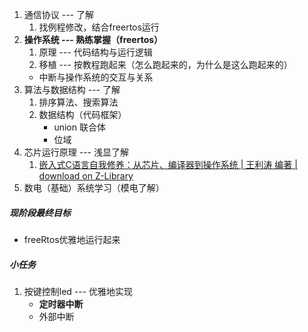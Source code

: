 1. 通信协议 --- 了解
	1. 找例程修改，结合freertos运行
2. **操作系统 --- 熟练掌握（freertos）**
	1. 原理 --- 代码结构与运行逻辑
	2. 移植 --- 按教程跑起来（怎么跑起来的，为什么是这么跑起来的）
	- 中断与操作系统的交互与关系
3. 算法与数据结构 --- 了解
	1. 排序算法、搜索算法
	2. 数据结构（代码框架）
		- union 联合体
		- 位域
4. 芯片运行原理 --- 浅显了解
	1. [嵌入式C语言自我修养：从芯片、编译器到操作系统 | 王利涛 编著 | download on Z-Library](https://zh.z-lib.gs/book/18022584/d94f0a/%E5%B5%8C%E5%85%A5%E5%BC%8Fc%E8%AF%AD%E8%A8%80%E8%87%AA%E6%88%91%E4%BF%AE%E5%85%BB%E4%BB%8E%E8%8A%AF%E7%89%87%E7%BC%96%E8%AF%91%E5%99%A8%E5%88%B0%E6%93%8D%E4%BD%9C%E7%B3%BB%E7%BB%9F.html)
5. 数电（基础）系统学习（模电了解）

##### 现阶段最终目标
- freeRtos优雅地运行起来
##### 小任务
1. 按键控制led --- 优雅地实现
	- **定时器中断**
	- 外部中断